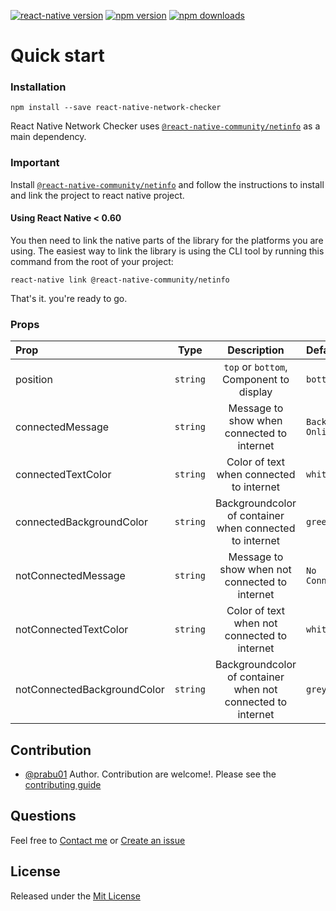 [![react-native version](https://img.shields.io/badge/react--native-0.60-green.svg?style=flat-square)](https://github.com/facebook/react-native/releases)
[![npm version](https://img.shields.io/npm/v/react-native-network-checker.svg?style=flat-square)](https://www.npmjs.com/package/react-native-network-checker)
[![npm downloads](https://img.shields.io/npm/dm/react-native-network-checker.svg?style=flat-square)](https://www.npmjs.com/package/react-native-network-checker)

# Quick start

### Installation
```
npm install --save react-native-network-checker
```
React Native Network Checker uses [``` @react-native-community/netinfo ```](https://github.com/react-native-community/react-native-netinfo) as a main dependency.

### Important
Install [``` @react-native-community/netinfo ```](https://github.com/react-native-community/react-native-netinfo) and follow the instructions to install and link the project to react native project.

#### Using React Native < 0.60

You then need to link the native parts of the library for the platforms you are using. The easiest way to link the library is using the CLI tool by running this command from the root of your project:

```
react-native link @react-native-community/netinfo
```
That's it. you're ready to go.

### Props


| Prop                         | Type     | Description                                                 | Default             |
| :--------------------------- | :------: | :---------------------------------------------------------: | :------------------ |
| position                     | `string` | `top` or `bottom`, Component to display                     | `bottom`            |
| connectedMessage             | `string` | Message to show when connected to internet                  | `Back Online`       |
| connectedTextColor           | `string` | Color of text when connected to internet                    | `white`             |
| connectedBackgroundColor     | `string` | Backgroundcolor of container when connected to internet     | `green`             |
| notConnectedMessage          | `string` | Message to show when not connected to internet              | `No Connection`     |
| notConnectedTextColor        | `string` | Color of text when not connected to internet                | `white`             |
| notConnectedBackgroundColor  | `string` | Backgroundcolor of container when not connected to internet | `grey`              |

## Contribution

- [@prabu01](mailto:prabu0reddy777@gmail.com) Author.
Contribution are welcome!. Please see the [contributing guide](/CONTRIBUTING.md)

## Questions

Feel free to [Contact me](mailto:prabu0reddy777@gmail.com) or [Create an issue](https://github.com/prabureddy/react-native-network-checker/issues/new)

## License

Released under the [Mit License](https://opensource.org/licenses/MIT)
